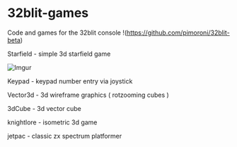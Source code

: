 # 32blit-games
Code and games for the 32blit console  !(https://github.com/pimoroni/32blit-beta)

Starfield - simple 3d starfield game 

![Imgur](https://i.imgur.com/yAed7h5.jpg?1)

Keypad - keypad number entry via joystick

Vector3d - 3d wireframe graphics  ( rotzooming cubes )

3dCube - 3d vector cube 

knightlore - isometric 3d game 

jetpac - classic zx spectrum platformer

